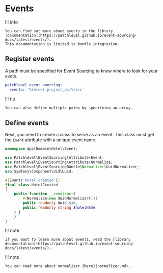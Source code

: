 # Events

!!! info

    You can find out more about events in the library 
    [documentation](https://patchlevel.github.io/event-sourcing-docs/latest/events/). 
    This documentation is limited to bundle integration.

## Register events

A path must be specified for Event Sourcing to know where to look for your evets.

```yaml
patchlevel_event_sourcing:
  events: '%kernel.project_dir%/src'
```

!!! tip

    You can also define multiple paths by specifying an array.

## Define events

Next, you need to create a class to serve as an event.
This class must get the `Event` attribute with a unique event name.

```php
namespace App\Domain\Hotel\Event;

use Patchlevel\EventSourcing\Attribute\Event;
use Patchlevel\EventSourcing\Attribute\Normalize;
use Patchlevel\EventSourcingBundle\Normalizer\UuidNormalizer;
use Symfony\Component\Uid\Uuid;

#[Event('hotel.created')]
final class HotelCreated
{
    public function __construct(
        #[Normalize(new UuidNormalizer())]
        public readonly Uuid $id, 
        public readonly string $hotelName
    ) {
    }
}
```

!!! note

    If you want to learn more about events, read the [library documentation](https://patchlevel.github.io/event-sourcing-docs/latest/events/).

!!! note

    You can read more about normalizer [here](normalizer.md).